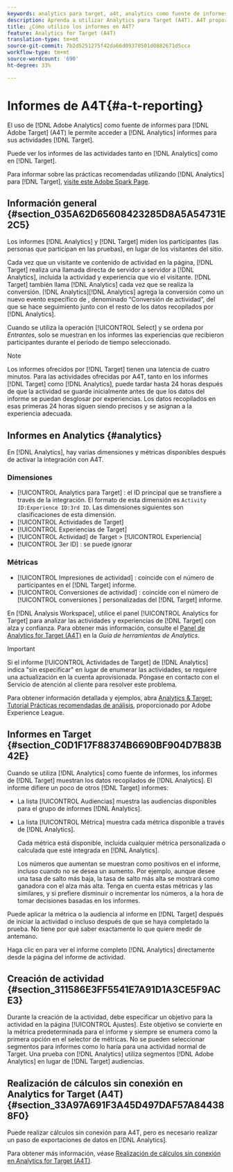 ```yaml
---
keywords: analytics para target, a4t, analytics como fuente de informes, analytics
description: Aprenda a utilizar Analytics para Target (A4T). A4T proporciona acceso a los informes de Analytics para las actividades de Target que usan métricas de Analytics y segmentos de audiencia.
title: ¿Cómo utilizo los informes en A4T?
feature: Analytics for Target (A4T)
translation-type: tm+mt
source-git-commit: 7b2d5251275f42da66d09370501d0882671d5cca
workflow-type: tm+mt
source-wordcount: '690'
ht-degree: 33%

---
```



# Informes de A4T{#a-t-reporting}

El uso de [!DNL Adobe Analytics] como fuente de informes para [!DNL Adobe Target] (A4T) le permite acceder a [!DNL Analytics] informes para sus actividades [!DNL Target].

Puede ver los informes de las actividades tanto en [!DNL Analytics] como en [!DNL Target].

Para informar sobre las prácticas recomendadas utilizando [!DNL Analytics] para [!DNL Target], [visite este Adobe Spark Page](https://spark.adobe.com/page/Lo3Spm4oBOvwF/).

## Información general {#section_035A62D65608423285D8A5A54731E2C5}

Los informes [!DNL Analytics] y [!DNL Target] miden los participantes (las personas que participan en las pruebas), en lugar de los visitantes del sitio.

Cada vez que un visitante ve contenido de actividad en la página, [!DNL Target] realiza una llamada directa de servidor a servidor a [!DNL Analytics], incluida la actividad y experiencia que vio el visitante. [!DNL Target] también llama  [!DNL Analytics] cada vez que se realiza la conversión. [!DNL Analytics][!DNL Analytics] agrega la conversión como un nuevo evento específico de , denominado “Conversión de actividad”, del que se hace seguimiento junto con el resto de los datos recopilados por [!DNL Analytics].

Cuando se utiliza la operación [!UICONTROL Select] y se ordena por *Entrantes*, solo se muestran en los informes las experiencias que recibieron participantes durante el período de tiempo seleccionado.

>[!NOTE]
>
>Los informes ofrecidos por [!DNL Target] tienen una latencia de cuatro minutos. Para las actividades ofrecidas por A4T, tanto en los informes [!DNL Target] como [!DNL Analytics], puede tardar hasta 24 horas después de que la actividad se guarde inicialmente antes de que los datos del informe se puedan desglosar por experiencias. Los datos recopilados en esas primeras 24 horas siguen siendo precisos y se asignan a la experiencia adecuada.

## Informes en Analytics    {#analytics}

En [!DNL Analytics], hay varias dimensiones y métricas disponibles después de activar la integración con A4T.

### Dimensiones

* [!UICONTROL Analytics para Target] : el ID principal que se transfiere a través de la integración. El formato de esta dimensión es `Activity ID:Experience ID:3rd ID`. Las dimensiones siguientes son clasificaciones de esta dimensión.
* [!UICONTROL Actividades de Target]
* [!UICONTROL Experiencias de Target]
* [!UICONTROL Actividad]  de Target >  [!UICONTROL Experiencia]
* [!UICONTROL 3er ID] : se puede ignorar

### Métricas

* [!UICONTROL Impresiones de actividad] : coincide con el número de   participantes en el  [!DNL Target] informe.
* [!UICONTROL Conversiones de actividad] : coincide con el número de  [!UICONTROL conversiones ] personalizadas del  [!DNL Target] informe.

En [!DNL Analysis Workspace], utilice el panel [!UICONTROL Analytics for Target] para analizar las actividades y experiencias de [!DNL Target] con alza y confianza. Para obtener más información, consulte el [Panel de Analytics for Target (A4T)](https://experienceleague.adobe.com/docs/analytics/analyze/analysis-workspace/panels/a4t-panel.html) en la *Guía de herramientas de Analytics*.

>[!IMPORTANT]
>
>Si el informe [!UICONTROL Actividades de Target] de [!DNL Analytics] indica &quot;sin especificar&quot; en lugar de enumerar las actividades, se requiere una actualización en la cuenta aprovisionada. Póngase en contacto con el Servicio de atención al cliente para resolver este problema.

Para obtener información detallada y ejemplos, abra [Analytics &amp; Target: Tutorial Prácticas recomendadas de análisis](https://spark.adobe.com/page/Lo3Spm4oBOvwF/), proporcionado por Adobe Experience League.

## Informes en Target    {#section_C0D1F17F88374B6690BF904D7B83B42E}

Cuando se utiliza [!DNL Analytics] como fuente de informes, los informes de [!DNL Target] muestran los datos recopilados de [!DNL Analytics]. El informe difiere un poco de otros [!DNL Target] informes:

* La lista [!UICONTROL Audiencias] muestra las audiencias disponibles para el grupo de informes [!DNL Analytics].
* La lista [!UICONTROL Métrica] muestra cada métrica disponible a través de [!DNL Analytics].

   Cada métrica está disponible, incluida cualquier métrica personalizada o calculada que esté integrada en [!DNL Analytics].

   Los números que aumentan se muestran como positivos en el informe, incluso cuando no se desea un aumento. Por ejemplo, aunque desee una tasa de salto más baja, la tasa de salto más alta se mostrará como ganadora con el alza más alta. Tenga en cuenta estas métricas y las similares, y si prefiere disminuir o incrementar los números, a la hora de tomar decisiones basadas en los informes.

Puede aplicar la métrica o la audiencia al informe en [!DNL Target] después de iniciar la actividad o incluso después de que se haya completado la prueba. No tiene por qué saber exactamente lo que quiere medir de antemano.

Haga clic en para ver el informe completo [!DNL Analytics] directamente desde la página del informe de actividad.

## Creación de actividad {#section_311586E3FF5541E7A91D1A3CE5F9ACE3}

Durante la creación de la actividad, debe especificar un objetivo para la actividad en la página [!UICONTROL Ajustes]. Este objetivo se convierte en la métrica predeterminada para el informe y siempre se enumera como la primera opción en el selector de métricas. No se pueden seleccionar segmentos para informes como lo haría para una actividad normal de Target. Una prueba con [!DNL Analytics] utiliza segmentos [!DNL Adobe Analytics] en lugar de [!DNL Target] audiencias.

## Realización de cálculos sin conexión en Analytics for Target (A4T) {#section_33A97A691F3A45D497DAF57A844388F0}

Puede realizar cálculos sin conexión para A4T, pero es necesario realizar un paso de exportaciones de datos en [!DNL Analytics].

Para obtener más información, véase [Realización de cálculos sin conexión en Analytics for Target (A4T)](/help/c-reports/conversion-rate.md#concept_0D0002A1EBDF420E9C50E2A46F36629B).
